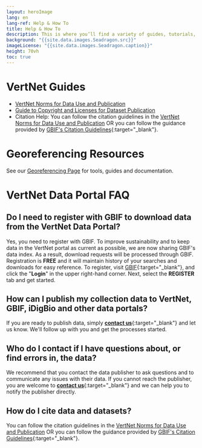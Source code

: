 ```yaml
--- 
layout: heroImage
lang: en
lang-ref: Help & How To
title: Help & How To
description: This is where you’ll find a variety of guides, tutorials, and FAQs for publishing data and using the [VertNet Portal](/data/). Don’t forget to check Training Workshops and Publications & Videos for other descriptive and educational materials. We haven't forgotten about developers either. If all else fails, contact us with your questions.
background: "{{site.data.images.Seadragon.src}}"
imageLicense: "{{site.data.images.Seadragon.caption}}"
height: 70vh
toc: true
---
```


# VertNet Guides
* [VertNet Norms for Data Use and Publication](/resources/norms/)
* [Guide to Copyright and Licenses for Dataset Publication](/resources/datalicensingguide/)
* Citation Help: You can follow the citation guidelines in the [VertNet Norms for Data Use and Publication](/resources/norms/) OR you can follow the guidance provided by [GBIF's Citation Guidelines](https://www.gbif.org/citation-guidelines){:target="_blank"}.

# Georeferencing Resources
See our [Georeferencing Page](/resources/georef/) for tools, guides and documentation.


# VertNet Data Portal FAQ
## Do I need to register with GBIF to download data from the VertNet Data Portal?
Yes, you need to register with GBIF. To improve sustainability and to keep data in the VertNet portal as current as possible, we are now sharing GBIF's data index. As a result, download requests will be processed through GBIF. Registration is **FREE** and it will maintain history of your searches and downloads for easy reference.
To register, visit [GBIF](https://www.gbif.org/){:target="_blank"}, and click the "**Login**" in the upper right-hand corner. Next, select the **REGISTER** tab and get started.

## How can I publish my collection data to VertNet, GBIF, iDigBio and other data portals?
If you are ready to publish data, simply [**contact us**](contact/){:target="_blank"} and let us know. We'll follow up with you and get the processes started.

## Who do I contact if I have questions about, or find errors in, the data?
We recommend that you contact the data publisher to ask questions and to communicate any issues with their data. If you cannot reach the publisher, you are welcome to [**contact us**](contact/){:target="_blank"} and we can help you to notify the publisher directly.

## How do I cite data and datasets?
You can follow the citation guidelines in the [VertNet Norms for Data Use and Publication](/resources/norms/) OR you can follow the guidance provided by [GBIF's Citation Guidelines](https://www.gbif.org/citation-guidelines){:target="_blank"}.
